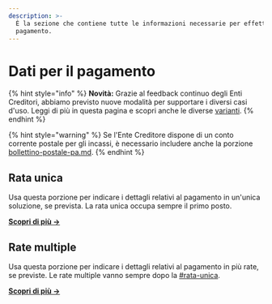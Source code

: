 ```yaml
---
description: >-
  È la sezione che contiene tutte le informazioni necessarie per effettuare il
  pagamento.
---
```


# Dati per il pagamento

{% hint style="info" %}
**Novità:** Grazie al feedback continuo degli Enti Creditori, abbiamo previsto nuove modalità per supportare i diversi casi d'uso. Leggi di più in questa pagina e scopri anche le diverse [varianti](../../../allegato-1/varianti/ "mention").&#x20;
{% endhint %}

{% hint style="warning" %}
Se l'Ente Creditore dispone di un conto corrente postale per gli incassi, è necessario includere anche la porzione [bollettino-postale-pa.md](bollettino-postale-pa.md "mention").&#x20;
{% endhint %}

## Rata unica

Usa questa porzione per indicare i dettagli relativi al pagamento in un'unica soluzione, se prevista. La rata unica occupa sempre il primo posto.

[**Scopri di più →**](rata-unica.md)

## Rate multiple

Usa questa porzione per indicare i dettagli relativi al pagamento in più rate, se previste. Le rate multiple vanno sempre dopo la [#rata-unica](./#rata-unica "mention").&#x20;

[**Scopri di più →**](rate-multiple.md)
